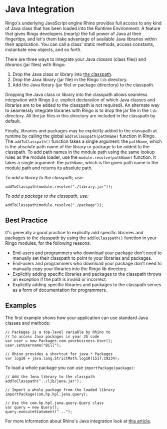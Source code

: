 # Java Integration

Ringo's underlying JavaScript engine Rhino provides full access to any kind of Java class that has been loaded into the Runtime Environment. A feature that gives Ringo developers (nearly) the full power of Java at their fingertips, and let's them take advantage of available Java libraries within their application. You can call a class' static methods, access constants, instantiate new objects, and so forth.

There are three ways to integrate your Java _classes_ (class files) and _libraries_ (jar files) with Ringo:

1. Drop the Java class or library into [the classpath](http://docs.oracle.com/javase/6/docs/technotes/tools/findingclasses.html).
1. Drop the Java library (jar file) in the Ringo `lib` directory.
1. Add the Java library (jar file) or package (directory) to the classpath.

Dropping the Java class or library into the classpath allows seamless integration with Ringo (i.e. explicit declaration of which Java classes and libraries are to be added to the classpath is not required). An alternate way to seamlessly integrate libraries with Ringo is to drop the jar file in the `lib` directory. All the jar files in this directory are included in the classpath by default.

Finally, libraries and packages may be explicitly added to the classpath at runtime by calling the global `addToClasspath(pathName)` function in Ringo. The `addToClasspath()` function takes a single argument: the `pathName`, which is the absolute path name of the library or package to be added to the classpath. To add path names in the module path using the same lookup rules as the module loader, use the `module.resolve(pathName)` function. It takes a single argument: the `pathName`, which is the given path name in the module path and returns its absolute path.

_To add a library to the classpath, use:_

    addToClasspath(module.resolve("./library.jar"));

_To add a package to the classpath, use:_

    addToClasspath(module.resolve("./package"));

## Best Practice

It's generally a good practice to explicitly add specific libraries and packages to the classpath by using the `addToClasspath()` function in your Ringo modules, for the following reasons:

*   End-users and programmers who download your package don't need to manually set their classpath to point to your libraries and packages.
*   End-users and programmers who download your package don't need to manually copy your libraries into the Ringo lib directory.
*   Explicitly adding specific libraries and packages to the classpath throws an exception if the path is invalid or incorrect.
*   Explicitly adding specific libraries and packages to the classpath serves as a form of documentation for programmers.

## Examples

The first example shows how your application can use standard Java classes and methods:

    // Packages is a top-level variable by Rhino to
    // to access Java packages in your JS code
    var user = new Packages.com.yourbusiness.User();
    user.setUsername("Bill");
    
    // Rhino provides a shortcut for java.* Packages
    var log10 = java.lang.StrictMath.log10(1517.19234);

To load a whole package you can use `importPackage(package)`:

    // Add the Jena library to the classpath
    addToClasspath("../lib/jena.jar");
    
    // Import a whole package from the loaded library
    importPackage(com.hp.hpl.jena.query);
    
    // Use the com.hp.hpl.jena.query.Query class
    var query = new Query();
    query.executeStatement("...");

  [JVM]: http://en.wikipedia.org/wiki/Java_Virtual_Machine
  [ENV]: http://en.wikipedia.org/wiki/Environment_variable

For more information about Rhino's Java integration look at [this article](https://developer.mozilla.org/en-US/docs/Scripting_Java).
